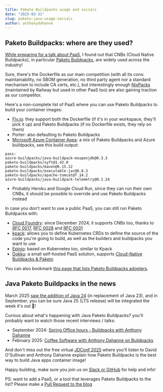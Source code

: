 ```yaml
---
title: Paketo Buildpacks usage and socials
date: "2025-03-31"
slug: paketo-java-usage-socials
author: anthonydahanne
---
```


## Paketo Buildpacks: where are they used?

[While preparing for a talk about PaaS](https://blog.dahanne.net/2024/04/10/state-of-the-paas-in-2024/), I found out that CNBs (Cloud Native Buildpacks), in particular [Paketo Buildpacks](https://github.com/paketo-buildpacks), are widely used across the industry!

Sure, there's the Dockerfile as our main competition (with all its cons: maintainability, no SBOM generation, no third party agent nor a standard mechanism to include CA certs, etc.), but interestingly enough [NixPacks](https://github.com/railwayapp/nixpacks) (maintained by Railway but used in other PaaS too) are also gaining traction as our competitor.

Here's a non-complete list of PaaS where you can use Paketo Buildpacks to build your container images:

* [Fly.io](https://fly.io/docs/reference/builders/#buildpacks): they support both the Dockerfile (if it's in your workspace, they'll pick it up) and Paketo Buildpacks (if no Dockerfile exists, they rely on them)
* Porter: also defaulting to Paketo Buildpacks
* [Microsoft Azure Container Apps](https://learn.microsoft.com/en-us/azure/container-apps/overview): a mix of Paketo Buildpacks and Azure buildpacks, see this build output:

```shell
pass: 
azure-buildpacks/java-buildpack-msopenjdk@0.3.3
paketo-buildpacks/syft@1.42.0
paketo-buildpacks/maven@6.15.12
paketo-buildpacks/executable-jar@6.8.3
paketo-buildpacks/apache-tomcat@7.14.2
azure-buildpacks/java-buildpack-telemetry@0.1.24
```

* Probably Heroku and Google Cloud Run, since they can run their own CNBs, it should be possible to override and use Paketo Buildpacks instead

In case you don't want to use a public PaaS, you can still run Paketo Buildpacks with:

* [Cloud Foundry](https://docs.cloudfoundry.org/buildpacks/cnb/index.html): since December 2024, it supports CNBs too, thanks to [RFC 0017](https://github.com/cloudfoundry/community/blob/main/toc/rfc/rfc-0017-add-cnbs.md), [RFC 0028](https://github.com/cloudfoundry/community/blob/main/toc/rfc/rfc-0028-cnb-lifecycle.md) and [RFC 0031](https://github.com/cloudfoundry/community/blob/main/toc/rfc/rfc-0031-system-cnb.md)
* [kpack](https://github.com/buildpacks-community/kpack): allows you to define Kubernetes CRDs to define the source of the code you're going to build, as well as the builders and buildpacks you want to use
* [Epinio](https://docs.epinio.io/): based on Kubernetes too, similar to Kpack
* [Dokku](https://dokku.com/): a small self-hosted PaaS solution, supports [Cloud-Native Buildpacks & Paketo](https://dokku.com/docs/deployment/builders/cloud-native-buildpacks/#customizing-the-buildpack-stack-builder)

You can also bookmark [this page that lists Paketo Buildpacks adopters](https://github.com/paketo-buildpacks/community/blob/main/ADOPTERS.md).

## Java Paketo Buildpacks in the news

March 2025 [saw the addition of Java 24](https://github.com/paketo-buildpacks/java/releases/tag/v18.5.0) (in replacement of Java 23), and in September, you can be sure Java 25 (LTS release) will be integrated the week it's out 🤞!

Curious about what's happening with Java Paketo Buildpacks? you'll probably want to watch those recent interviews / talks:

* September 2024: [Spring Office hours - Buildpacks with Anthony Dahanne](https://www.youtube.com/watch?v=am4x5DNaJgs)
* February 2025: [Coffee Software with Anthony Dahanne on Buildpacks](https://www.youtube.com/watch?v=hZWoL0balhY)

And don't miss out the free virtual [JDConf 2025](https://jdconf.com/agenda.html#apac-session-07) where you'll listen to David O'Sullivan and Anthony Dahanne explain how Paketo Buildpacks is the best way to build Java apps container image!

Happy building, make sure you join us on [Slack or GitHub](https://paketo.io/community/) for help and info!

PS: want to add a PaaS, or a tool that leverages Paketo Buildpacks to the list? Please make a [Pull Request to the blog](https://github.com/paketo-buildpacks/blog)